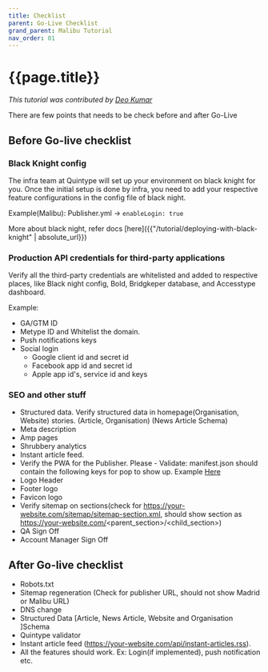 ```yaml
---
title: Checklist
parent: Go-Live Checklist
grand_parent: Malibu Tutorial
nav_order: 01
---
```


# {{page.title}}

*This tutorial was contributed by [Deo Kumar](https://www.linkedin.com/in/deo-kumar)*

There are few points that needs to be check before and after Go-Live

## Before Go-live checklist

### Black Knight config

The infra team at Quintype will set up your environment on black knight for you. Once the initial setup is done by infra, you need to add your respective feature configurations in the config file of black night.

Example(Malibu): Publisher.yml -> `enableLogin: true`

More about black night, refer docs [here]({{"/tutorial/deploying-with-black-knight" | absolute_url}})

### Production API credentials for third-party applications

Verify all the third-party credentials are whitelisted and added to respective places, like Black night config, Bold, Bridgkeper database, and Accesstype dashboard.

Example:
- GA/GTM ID
- Metype ID and Whitelist the domain.
- Push notifications keys
- Social login
  - Google client id and secret id
  - Facebook app id and secret id
  - Apple app id's, service id and keys

### SEO and other stuff
- Structured data. Verify structured data in homepage(Organisation, Website) stories. (Article, Organisation) (News Article Schema)
- Meta description
- Amp pages
- Shrubbery analytics
- Instant article feed.
- Verify the PWA for the Publisher. Please - Validate: manifest.json should contain the following keys for pop to show up. Example [Here](https://github.com/quintype/malibu/wiki/Manifest-Json-Example) 
- Logo Header
- Footer logo
- Favicon logo
- Verify sitemap on sections(check for https://your-website.com/sitemap/sitemap-section.xml, should show section as https://your-website.com/<parent_section>/<child_section>)
- QA Sign Off
- Account Manager Sign Off

## After Go-live checklist
- Robots.txt
- Sitemap regeneration (Check for publisher URL, should not show Madrid or Malibu URL)
- DNS change
- Structured Data [Article, News Article, Website and Organisation ]Schema
- Quintype validator
- Instant article feed (https://your-website.com/api/instant-articles.rss).
- All the features should work. Ex: Login(if implemented), push notification etc.
